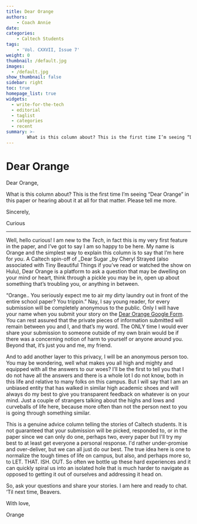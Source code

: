 ```yaml
---
title: Dear Orange
authors: 
    - Coach Annie
date:
categories:
    - Caltech Students
tags:
    - 'Vol. CXXVII, Issue 7'
weight: 0
thumbnail: /default.jpg
images:
  - /default.jpg
show_thumbnail: false
sidebar: right
toc: true
homepage_list: true
widgets:
  - write-for-the-tech
  - editorial
  - taglist
  - categories
  - recent
summary: >-
        What is this column about? This is the first time I’m seeing “Dear Orange” in this paper or hearing about it at all for that matter. Please tell me more.
---
```



# Dear Orange

Dear Orange, 

What is this column about? This is the first time I’m seeing “Dear Orange” in this paper or hearing about it at all for that matter. Please tell me more.

Sincerely, 

Curious

 -------

Well, hello curious! I am new to the _Tech_, in fact this is my very first feature in the paper, and I’ve got to say I am so happy to be here. My name is Orange and the simplest way to explain this column is to say that I’m here for _you_. A Caltech spin-off of _Dear Sugar _by Cheryl Strayed (also associated with Tiny Beautiful Things if you’ve read or watched the show on Hulu), Dear Orange is a platform to ask a question that may be dwelling on your mind or heart, think through a pickle you may be in, open up about something that’s troubling you, or anything in between.

“Orange.. You seriously expect me to air my dirty laundry out in front of the entire school paper? You trippin.” Nay, I say young reader, for every submission will be completely anonymous to the public. Only I will have your name when you submit your story on the [Dear Orange Google Form](https://forms.gle/hd6EFNXoU9ZSfbuq5). You can rest assured that the private pieces of information submitted will remain between you and I, and that’s my word. The ONLY time I would ever share your submission to someone outside of my own brain would be if there was a concerning notion of harm to yourself or anyone around you. Beyond that, it’s just you and me, my friend.

And to add another layer to this privacy, I will be an anonymous person too. You may be wondering, well what makes you all high and mighty and equipped with all the answers to our woes? I’ll be the first to tell you that I do not have all the answers and there is a whole lot I do not know, both in this life and relative to many folks on this campus. But I will say that I am an unbiased entity that has walked in similar high academic shoes and will always do my best to give you transparent feedback on whatever is on your mind. Just a couple of strangers talking about the highs and lows and curveballs of life here, because more often than not the person next to you is going through something similar. 

This is a genuine advice column telling the stories of Caltech students. It is not guaranteed that your submission will be picked, responded to, or in the paper since we can only do one, perhaps two, every paper but I'll try my best to at least get everyone a personal response.  I'd rather under-promise and over-deliver, but we can all just do our best. The true idea here is one to normalize the tough times of life on campus, but also, and perhaps more so, to LET. THAT. ISH. OUT. So often we bottle up these hard experiences and it can quickly spiral us into an isolated hole that is much harder to navigate as opposed to getting it out of ourselves and addressing it head on. 

So, ask your questions and share your stories. I am here and ready to chat. ‘Til next time, Beavers. 

 With love, 

Orange
